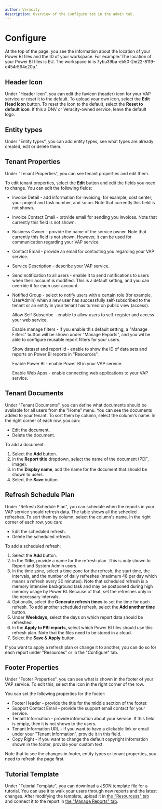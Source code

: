 ```yaml
---
author: Veracity
description: Overview of the Configure tab in the admin tab.
---
```


# Configure
At the top of the page, you see the information about the location of your Power BI files and the ID of your workspace. For example:'The location of your Power BI files is EU. The workspace id is 7ybu39ba-eb50-2m22-8119-e454r564e20a.'

## Header Icon

Under "Header Icon", you can edit the favicon (header) icon for your VAP service or reset it to the default. To upload your own icon, select the **Edit Head Icon** button. To reset the icon to the default, select the **Reset to default icon**. If this a DNV or Veracity-owned service, leave the default logo.

## Entity types

Under "Entity types", you can add entity types, see what types are already created, edit or delete them.

## Tenant Properties

Under "Tenant Properties", you can see tenant properties and edit them.

To edit tenant properties, select the **Edit** button and edit the fields you need to change. You can edit the following fields:
* Invoice Detail - add information for invoicing, for example, cost center, your project and task number, and so on. Note that currently this field is not shown.
* Invoice Contact Email - provide email for sending you invoices. Note that currently this field is not shown.
* Business Owner - provide the name of the service owner. Note that currently this field is not shown. However, it can be used for communication regarding your VAP service.
* Contact Email - provide an email for contacting you regarding your VAP service.
* Service Description - describe your VAP service.
* Send notification to all users - enable it to send notifications to users when their account is modified. This is a default setting, and you can override it for each user account.
* Notified Group - select to notify users with a certain role (for example, UserAdmin) when a new user has successfully self-subscribed to the tenant or an entity in your tenant has turned on public view (access).
	
	Allow Self Subscribe - enable to allow users to self-register and access your web service. 
	
	Enable manage filters - if you enable this default setting, a "Manage Filters" button will be shown under "Manage Reports", and you wil be able to configure reusable report filters for your users.
	
	Show dataset and report id - enable to show the ID of data sets and reports on Power BI reports in "Resources".
	
	Enable Power BI - enable Power BI in your VAP service.
	
	Enable Web Apps - enable connecting web applications to your VAP service.

## Tenant Documents

Under "Tenant Documents", you can define what documents should be avaliable for all users from the "Home" menu. You can see the documents added to your tenant. To sort them by column, select the column's name. In the right corner of each row, you can:
* Edit the document.
* Delete the document.

To add a document:
1. Select the **Add** button.
2. In the **Report title** dropdown, select the name of the document (PDF, image).
3. In the **Display name**, add the name for the document that should be shown to users.
4. Select the **Save** button.

## Refresh Schedule Plan

Under "Refresh Schedule Plan", you can schedule when the reports in your VAP service should refresh data. The table shows all the schedled refreshes. To sort them by column, select the column's name. In the right corner of each row, you can:
* Edit the scheduled refresh.
* Delete the scheduled refresh.

To add a scheduled refresh:
1. Select the **Add** button.
2. In the **Title**, provide a name for the refresh plan. This is only shown to Report and System Admin users.
3. In the time zone, select a time zone for the refresh, the start time, the intervals, and the number of daily refreshes (maximum 48 per day which means a refresh every 30 minutes). Note that scheduled refresh is a memory intensive background task and may be postponed during high memory usage by Power BI. Because of that, set the refreshes only in the necessary intervals.
4. Optionally, select the **Generate refresh times** to set the time for each refresh. To add another scheduled refresh, select the **Add another time** button.
5. Under **Weekdays**, select the days on which report data should be refreshed.
6. In the **Apply to PBI reports**, select which Power BI files should use this refresh plan. Note that the files need to be stored in a cloud.
7. Select the **Save & Apply** button.

If you want to apply a refresh plan or change it to another, you can do so for each report under "Resources" or in the "Configure" tab.

## Footer Properties

Under "Footer Properties", you can see what is shown in the footer of your VAP service. To edit this, select the icon in the right corner of the row.

You can set the following properties for the footer:
* Footer Header - provide the title for the middle section of the footer. 
* Support Contact Email - provide the support email contact for your service.
* Tenant Information - provide information about your service. If this field is empty, then it is not shown to the users.
* Tenant Information URL - if you want to have a clickable link or email under your "Tenant Information", provide it in this field.
* Copy Right - if you want to change the default copyright information shown in the footer, provide your custom text.

Note that to see the changes in footer, entity types or tenant properties, you need to refresh the page first.

## Tutorial Template

Under "Tutorial Template", you can download a JSON template file for a tutorial. You can use it to walk your users through new reports and the latest changes. After modifying the template, upload it in [the "Resourcess" tab](manage-files.md) and connect it to the report in [the "Manage Reports" tab](manage-reports.md).

